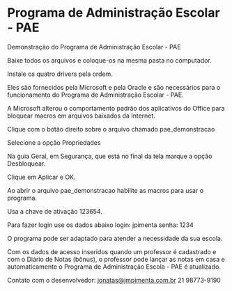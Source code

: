 # Programa de Administração Escolar - PAE

Demonstração do Programa de Administração Escolar - PAE

Baixe todos os arquivos e coloque-os na mesma pasta no computador.

Instale os quatro drivers pela ordem.

Eles são fornecidos pela Microsoft e pela Oracle e são necessários para o funcionamento do Programa de Administração Escolar - PAE.

A Microsoft alterou o comportamento padrão dos aplicativos do Office para bloquear macros em arquivos baixados da Internet.

Clique com o botão direito sobre o arquivo chamado pae_demonstracao

Selecione a opção Propriedades

Na guia Geral, em Segurança, que está no final da tela marque a opção Desbloquear.

Clique em Aplicar e OK.

Ao abrir o arquivo pae_demonstracao habilite as macros para usar o programa.

Usa a chave de ativação 123654.

Para fazer login use os dados abaixo
login: jpimenta
senha: 1234

O programa pode ser adaptado para atender a necessidade da sua escola.

Com os dados de acesso inseridos quando um professor é cadastrado e com o Diário de Notas (bônus), o professor pode lançar as notas em casa e automaticamente o Programa de Administração Escola - PAE é atualizado.

Contato com o desenvolvedor:
jonatas@jmpimenta.com.br
21 98773-9190
